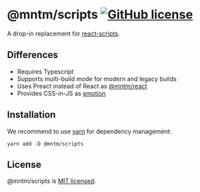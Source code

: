 # @mntm/scripts [![GitHub license](https://img.shields.io/badge/license-MIT-blue.svg)](https://github.com/maxi-team/react-stub/blob/master/LICENSE)

A drop-in replacement for [react-scripts](https://github.com/facebook/create-react-app/tree/master/packages/react-scripts).

## Differences

- Requires Typescript
- Supports multi-build mode for modern and legacy builds
- Uses Preact instead of React as [@mntm/react](https://github.com/maxi-team/react-stub)
- Provides CSS-in-JS as [emotion](https://emotion.sh/)

## Installation

We recommend to use [yarn](https://classic.yarnpkg.com/en/docs/install/) for dependency management:

```shell
yarn add -D @mntm/scripts
```

## License

@mntm/scripts is [MIT licensed](./LICENSE).
